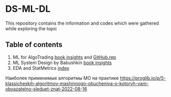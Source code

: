 # DS-ML-DL
This repository contains the information and codes which were gathered while exploring the topic
## Table of contents
1. ML for AlgoTrading [book insights](https://github.com/OlegVstv/DS-ML-DL/blob/main/ML%20AlgoTrading/Hands-On-Machine-Learning-for-Algorithmic-Trading/book_insights.md) and [GitHub.rep](https://github.com/PacktPublishing/Hands-On-Machine-Learning-for-Algorithmic-Trading/?tab=readme-ov-file#hands-on-machine-learning-for-algorithmic-trading)
2. ML System Design by Babushkin [book insights](https://github.com/OlegVstv/DS-ML-DL/blob/main/ML%20System%20Design/ml_system_design_index.md) 
4. EDA and StatMetrics [index](https://github.com/OlegVstv/DS-ML-DL/blob/main/EDA%20and%20StatMetrics/index.md)

Наиболее применимые алгоритмы МО на практике https://proglib.io/p/5-klassicheskih-algoritmov-mashinnogo-obucheniya-o-kotoryh-vam-obyazatelno-sleduet-znat-2022-08-16
